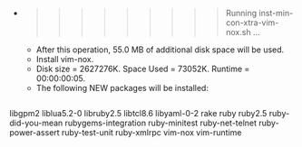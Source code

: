 * >>>>>>>>> Running inst-min-con-xtra-vim-nox.sh ...
  * After this operation, 55.0 MB of additional disk space will be used.
  * Install vim-nox.
  * Disk size = 2627276K. Space Used = 73052K. Runtime = 00:00:00:05.
  * The following NEW packages will be installed:
  ```bash
libgpm2 liblua5.2-0 libruby2.5 libtcl8.6 libyaml-0-2
rake ruby ruby2.5 ruby-did-you-mean rubygems-integration
ruby-minitest ruby-net-telnet ruby-power-assert ruby-test-unit ruby-xmlrpc
vim-nox vim-runtime
  ```
